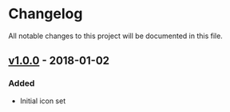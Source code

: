 # Changelog
All notable changes to this project will be documented in this file.

## [v1.0.0] - 2018-01-02
### Added
- Initial icon set

[v1.0.0]: https://github.com/Kentico/kentico-icons/compare/7b921b7023823f97ea73a1b063c85985c7f3c9b4...v1.0.0
